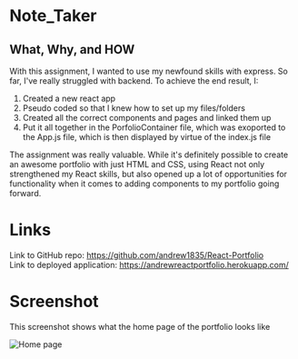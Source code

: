 # Note_Taker

## What, Why, and HOW
With this assignment, I wanted to use my newfound skills with express. So far, I've really struggled with backend. 
To achieve the end result, I:
1. Created a new react app 
2. Pseudo coded so that I knew how to set up my files/folders
3. Created all the correct components and pages and linked them up
4. Put it all together in the PorfolioContainer file, which was exoported to the App.js file, which is then displayed by virtue of the index.js file

The assignment was really valuable. While it's definitely possible to create an awesome portfolio with just HTML and CSS, using React not only strengthened my React skills, but also opened up a lot of opportunities for functionality when it comes to adding components to my portfolio going forward. 

# Links
Link to GitHub repo: https://github.com/andrew1835/React-Portfolio
<br>
Link to deployed application: https://andrewreactportfolio.herokuapp.com/

# Screenshot
This screenshot shows what the home page of the portfolio looks like

<img src = "./src/components/Images/ReactApp.jpg" alt = "Home page">
